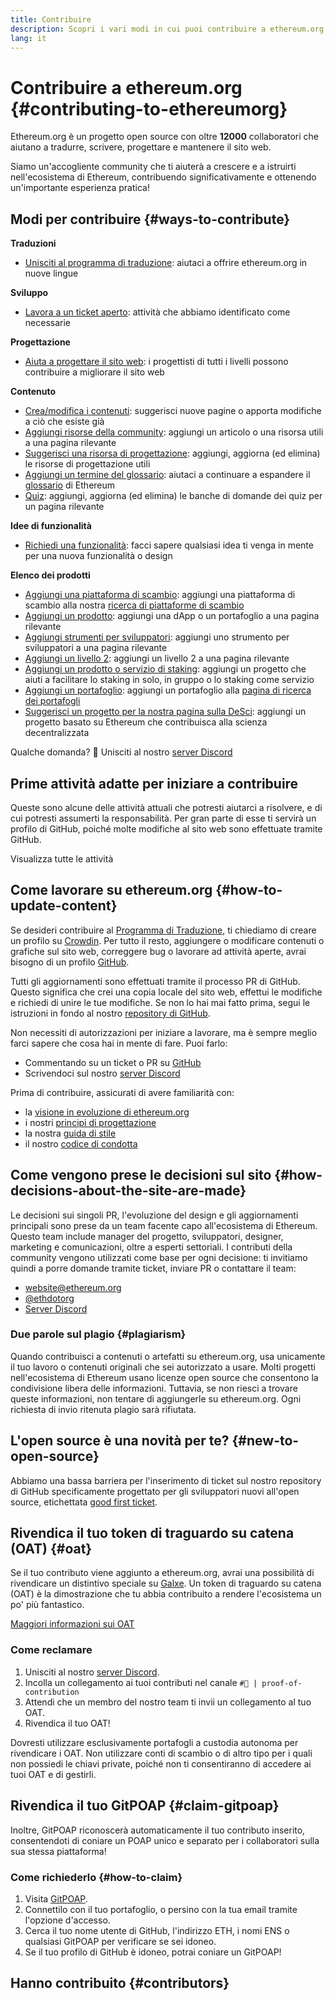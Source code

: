 ```yaml
---
title: Contribuire
description: Scopri i vari modi in cui puoi contribuire a ethereum.org
lang: it
---
```


# Contribuire a ethereum.org  {#contributing-to-ethereumorg}

Ethereum.org è un progetto open source con oltre **12000** collaboratori che aiutano a tradurre, scrivere, progettare e mantenere il sito web.

Siamo un'accogliente community che ti aiuterà a crescere e a istruirti nell'ecosistema di Ethereum, contribuendo significativamente e ottenendo un'importante esperienza pratica!

## Modi per contribuire {#ways-to-contribute}

**Traduzioni**
- [Unisciti al programma di traduzione](/contributing/translation-program/): aiutaci a offrire ethereum.org in nuove lingue

**Sviluppo**
- [Lavora a un ticket aperto](https://github.com/ethereum/ethereum-org-website/issues): attività che abbiamo identificato come necessarie

**Progettazione**
- [Aiuta a progettare il sito web](/contributing/design/): i progettisti di tutti i livelli possono contribuire a migliorare il sito web

**Contenuto**
- [Crea/modifica i contenuti](/contributing/#how-to-update-content): suggerisci nuove pagine o apporta modifiche a ciò che esiste già
- [Aggiungi risorse della community](/contributing/content-resources/): aggiungi un articolo o una risorsa utili a una pagina rilevante
- [Suggerisci una risorsa di progettazione](/contributing/design/adding-design-resources/): aggiungi, aggiorna (ed elimina) le risorse di progettazione utili
- [Aggiungi un termine del glossario](/contributing/adding-glossary-terms/): aiutaci a continuare a espandere il [glossario](/glossary/) di Ethereum
- [Quiz](/contributing/quizzes/): aggiungi, aggiorna (ed elimina) le banche di domande dei quiz per un pagina rilevante

**Idee di funzionalità**
- [Richiedi una funzionalità](https://github.com/ethereum/ethereum-org-website/issues/new?assignees=&labels=Type%3A+Feature&template=feature_request.yaml&title=): facci sapere qualsiasi idea ti venga in mente per una nuova funzionalità o design

**Elenco dei prodotti**
- [Aggiungi una piattaforma di scambio](/contributing/adding-exchanges/): aggiungi una piattaforma di scambio alla nostra [ricerca di piattaforme di scambio](/get-eth/#country-picker)
- [Aggiungi un prodotto](/contributing/adding-products/): aggiungi una dApp o un portafoglio a una pagina rilevante
- [Aggiungi strumenti per sviluppatori](/contributing/adding-developer-tools/): aggiungi uno strumento per sviluppatori a una pagina rilevante
- [Aggiungi un livello 2](/contributing/adding-layer-2s/): aggiungi un livello 2 a una pagina rilevante
- [Aggiungi un prodotto o servizio di staking](/contributing/adding-staking-products/): aggiungi un progetto che aiuti a facilitare lo staking in solo, in gruppo o lo staking come servizio
- [Aggiungi un portafoglio](/contributing/adding-wallets/): aggiungi un portafoglio alla [pagina di ricerca dei portafogli](/wallets/find-wallet/)
- [Suggerisci un progetto per la nostra pagina sulla DeSci](/contributing/adding-desci-projects/): aggiungi un progetto basato su Ethereum che contribuisca alla scienza decentralizzata

Qualche domanda? 🤔 Unisciti al nostro [server Discord](https://discord.gg/ethereum-org)

## Prime attività adatte per iniziare a contribuire

Queste sono alcune delle attività attuali che potresti aiutarci a risolvere, e di cui potresti assumerti la responsabilità. Per gran parte di esse ti servirà un profilo di GitHub, poiché molte modifiche al sito web sono effettuate tramite GitHub.

<IssuesList issues={gfissues} my={8} />

<ButtonLink href="https://github.com/ethereum/ethereum-org-website/issues">Visualizza tutte le attività</ButtonLink>

## Come lavorare su ethereum.org {#how-to-update-content}

Se desideri contribuire al [Programma di Traduzione](/contributing/translation-program/), ti chiediamo di creare un profilo su [Crowdin](https://crowdin.com/project/ethereum-org). Per tutto il resto, aggiungere o modificare contenuti o grafiche sul sito web, correggere bug o lavorare ad attività aperte, avrai bisogno di un profilo [GitHub](https://github.com/).

Tutti gli aggiornamenti sono effettuati tramite il processo PR di GitHub. Questo significa che crei una copia locale del sito web, effettui le modifiche e richiedi di unire le tue modifiche. Se non lo hai mai fatto prima, segui le istruzioni in fondo al nostro [repository di GitHub](https://github.com/ethereum/ethereum-org-website).

Non necessiti di autorizzazioni per iniziare a lavorare, ma è sempre meglio farci sapere che cosa hai in mente di fare. Puoi farlo:

- Commentando su un ticket o PR su [GitHub](https://github.com/ethereum/ethereum-org-website)
- Scrivendoci sul nostro [server Discord](https://discord.gg/ethereum-org)

Prima di contribuire, assicurati di avere familiarità con:

- la [visione in evoluzione di ethereum.org](/about/)
- i nostri [principi di progettazione](/contributing/design-principles/)
- la nostra [guida di stile](/contributing/style-guide/)
- il nostro [codice di condotta](/community/code-of-conduct)

<ContributorsQuizBanner mt={16} mb={8} />

## Come vengono prese le decisioni sul sito {#how-decisions-about-the-site-are-made}

Le decisioni sui singoli PR, l'evoluzione del design e gli aggiornamenti principali sono prese da un team facente capo all'ecosistema di Ethereum. Questo team include manager del progetto, sviluppatori, designer, marketing e comunicazioni, oltre a esperti settoriali. I contributi della community vengono utilizzati come base per ogni decisione: ti invitiamo quindi a porre domande tramite ticket, inviare PR o contattare il team:

- [website@ethereum.org](mailto:website@ethereum.org)
- [@ethdotorg](https://twitter.com/ethdotorg)
- [Server Discord](https://discord.gg/ethereum-org)

### Due parole sul plagio {#plagiarism}

Quando contribuisci a contenuti o artefatti su ethereum.org, usa unicamente il tuo lavoro o contenuti originali che sei autorizzato a usare. Molti progetti nell'ecosistema di Ethereum usano licenze open source che consentono la condivisione libera delle informazioni. Tuttavia, se non riesci a trovare queste informazioni, non tentare di aggiungerle su ethereum.org. Ogni richiesta di invio ritenuta plagio sarà rifiutata.

## L'open source è una novità per te? {#new-to-open-source}

Abbiamo una bassa barriera per l'inserimento di ticket sul nostro repository di GitHub specificamente progettato per gli sviluppatori nuovi all'open source, etichettata [good first ticket](https://github.com/ethereum/ethereum-org-website/issues?q=is%3Aopen+is%3Aissue+label%3A%22good+first+issue%22).

## Rivendica il tuo token di traguardo su catena (OAT) {#oat}

Se il tuo contributo viene aggiunto a ethereum.org, avrai una possibilità di rivendicare un distintivo speciale su [Galxe](https://app.galxe.com/quest/ethereumorg). Un token di traguardo su catena (OAT) è la dimostrazione che tu abbia contribuito a rendere l'ecosistema un po' più fantastico.

[Maggiori informazioni sui OAT](https://help.galxe.com/en/articles/7067290-galxe-oats-reward-and-celebrate-achievements)

### Come reclamare
1. Unisciti al nostro [server Discord](https://discord.gg/ethereum-org).
2. Incolla un collegamento ai tuoi contributi nel canale `#🥇 | proof-of-contribution`
3. Attendi che un membro del nostro team ti invii un collegamento al tuo OAT.
4. Rivendica il tuo OAT!

Dovresti utilizzare esclusivamente portafogli a custodia autonoma per rivendicare i OAT. Non utilizzare conti di scambio o di altro tipo per i quali non possiedi le chiavi private, poiché non ti consentiranno di accedere ai tuoi OAT e di gestirli.

## Rivendica il tuo GitPOAP {#claim-gitpoap}

Inoltre, GitPOAP riconoscerà automaticamente il tuo contributo inserito, consentendoti di coniare un POAP unico e separato per i collaboratori sulla sua stessa piattaforma!


### Come richiederlo {#how-to-claim}

1. Visita [GitPOAP](https://www.gitpoap.io).
2. Connettilo con il tuo portafoglio, o persino con la tua email tramite l'opzione d'accesso.
3. Cerca il tuo nome utente di GitHub, l'indirizzo ETH, i nomi ENS o qualsiasi GitPOAP per verificare se sei idoneo.
4. Se il tuo profilo di GitHub è idoneo, potrai coniare un GitPOAP!

## Hanno contribuito {#contributors}

<Contributors />
